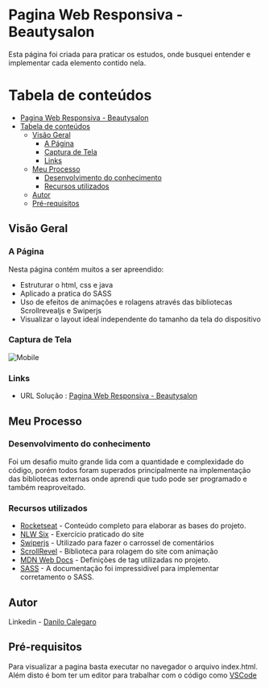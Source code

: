 # Pagina Web Responsiva - Beautysalon

Esta página foi criada para praticar os estudos, onde busquei entender e implementar cada elemento contido nela.

# Tabela de conteúdos

- [Pagina Web Responsiva - Beautysalon](#pagina-web-responsiva---beautysalon)
- [Tabela de conteúdos](#tabela-de-conteúdos)
  - [Visão Geral](#visão-geral)
    - [A Página](#a-página)
    - [Captura de Tela](#captura-de-tela)
    - [Links](#links)
  - [Meu Processo](#meu-processo)
    - [Desenvolvimento do conhecimento](#desenvolvimento-do-conhecimento)
    - [Recursos utilizados](#recursos-utilizados)
  - [Autor](#autor)
  - [Pré-requisitos](#pré-requisitos)

## Visão Geral

### A Página

Nesta página contém muitos a ser apreendido:

- Estruturar o html, css e java 
- Aplicado a pratica do SASS
- Uso de efeitos de animações e rolagens através das bibliotecas Scrollrevealjs e Swiperjs
- Visualizar o layout ideal independente do tamanho da tela do dispositivo

### Captura de Tela

![Mobile](https://user-images.githubusercontent.com/33231886/163454695-6245981e-9a46-4378-9caf-6668e0451b44.png)

### Links

- URL Solução : [Pagina Web Responsiva - Beautysalon](https://danilocalegaro.github.io/OriginSix/)

## Meu Processo

### Desenvolvimento do conhecimento

Foi um desafio muito grande lida com a quantidade e complexidade do código, porém todos foram superados principalmente na implementação das bibliotecas externas onde aprendi que tudo pode ser programado e também reaproveitado.

### Recursos utilizados

- [Rocketseat](https://www.rocketseat.com.br/) - Conteúdo completo para elaborar as bases do projeto.
- [NLW Six](https://app.rocketseat.com.br/node/mission-origin) - Exercício praticado do site
- [Swiperjs](https://swiperjs.com/) - Utilizado para fazer o carrossel de comentários
- [ScrollRevel](https://scrollrevealjs.org/) - Biblioteca para rolagem do site com animação
- [MDN Web Docs](https://developer.mozilla.org/) - Definições de tag utilizadas no projeto.
- [SASS](https://sass-lang.com/) - A documentação foi impressidivel para implementar corretamento o SASS.

## Autor

Linkedin - [Danilo Calegaro](https://www.linkedin.com/in/danilo-calegaro/)

## Pré-requisitos

Para visualizar a pagina basta executar no navegador o arquivo index.html.
Além disto é bom ter um editor para trabalhar com o código como [VSCode](https://code.visualstudio.com/)

